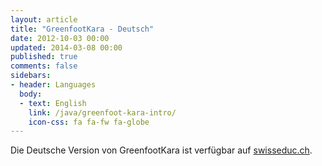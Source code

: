 ```yaml
---
layout: article
title: "GreenfootKara - Deutsch"
date: 2012-10-03 00:00
updated: 2014-03-08 00:00
published: true
comments: false
sidebars:
- header: Languages
  body:
  - text: English
    link: /java/greenfoot-kara-intro/
    icon-css: fa fa-fw fa-globe
---
```


Die Deutsche Version von GreenfootKara ist verfügbar auf [swisseduc.ch](http://swisseduc.ch/informatik/karatojava/greenfootkara/index.html).